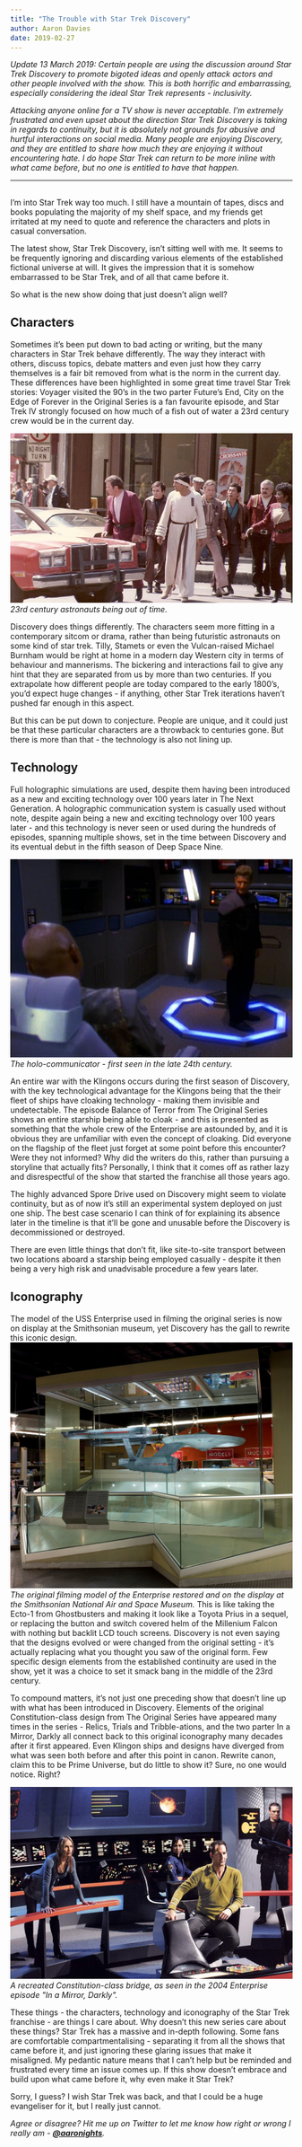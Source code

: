 ```yaml
---
title: "The Trouble with Star Trek Discovery"
author: Aaron Davies
date: 2019-02-27
---
```


_Update 13 March 2019:  Certain people are using the discussion around Star Trek Discovery to promote bigoted ideas and openly attack actors and other people involved with the show. This is both horrific and embarrassing, especially considering the ideal Star Trek represents - inclusivity._

_Attacking anyone online for a TV show is never acceptable. I’m extremely frustrated and even upset about the direction Star Trek Discovery is taking in regards to continuity, but it is absolutely not grounds for abusive and hurtful interactions on social media. Many people are enjoying Discovery, and they are entitled to share how much they are enjoying it without encountering hate. I do hope Star Trek can return to be more inline with what came before, but no one is entitled to have that happen._

___
##

I’m into Star Trek way too much. I still have a mountain of tapes, discs and books populating the majority of my shelf space, and my friends get irritated at my need to quote and reference the characters and plots in casual conversation.

The latest show, Star Trek Discovery, isn’t sitting well with me. It seems to be frequently ignoring and discarding various elements of the established fictional universe at will. It gives the impression that it is somehow embarrassed to be Star Trek, and of all that came before it.

So what is the new show doing that just doesn’t align well?
## Characters
Sometimes it’s been put down to bad acting or writing, but the many characters in Star Trek behave differently. The way they interact with others, discuss topics, debate matters and even just how they carry themselves is a fair bit removed from what is the norm in the current day. These differences have been highlighted in some great time travel Star Trek stories: Voyager visited the 90’s in the two parter Future’s End, City on the Edge of Forever in the Original Series is a fan favourite episode, and Star Trek IV strongly focused on how much of a fish out of water a 23rd century crew would be in the current day.

[![st4.](../../media/images/blog/st4.jpg)](/assets/static/src/media/images/blog/st4.jpg)
_23rd century astronauts being out of time._

Discovery does things differently. The characters seem more fitting in a contemporary sitcom or drama, rather than being futuristic astronauts on some kind of star trek. Tilly, Stamets or even the Vulcan-raised Michael Burnham would be right at home in a modern day Western city in terms of behaviour and mannerisms. The bickering and interactions fail to give any hint that they are separated from us by more than two centuries. If you extrapolate how different people are today compared to the early 1800’s, you’d expect huge changes - if anything, other Star Trek iterations haven’t pushed far enough in this aspect.

But this can be put down to conjecture. People are unique, and it could just be that these particular characters are a throwback to centuries gone. But there is more than that - the technology is also not lining up.
## Technology
Full holographic simulations are used, despite them having been introduced as  a new and exciting technology over 100 years later in The Next Generation. A holographic communication system is casually used without note, despite again being a new and exciting technology over 100 years later - and this technology is never seen or used during the hundreds of episodes, spanning multiple shows, set in the time between Discovery and its eventual debut in the fifth season of Deep Space Nine.

[![holo.](../../media/images/blog/holo.jpg)](/assets/static/src/media/images/blog/holo.jpg)
_The holo-communicator - first seen in the late 24th century._

An entire war with the Klingons occurs during the first season of Discovery, with the key technological advantage for the Klingons being that the their fleet of ships have cloaking technology - making them invisible and undetectable. The episode Balance of Terror from The Original Series shows an entire starship being able to cloak - and this is presented as something that the whole crew of the Enterprise are astounded by, and it is obvious they are unfamiliar with even the concept of cloaking. Did everyone on the flagship of the fleet just forget at some point before this encounter? Were they not informed? Why did the writers do this, rather than pursuing a storyline that actually fits? Personally, I think that it comes off as rather lazy and disrespectful of the show that started the franchise all those years ago.

The highly advanced Spore Drive used on Discovery might seem to violate continuity, but as of now it’s still an experimental system deployed on just one ship. The best case scenario I can think of for explaining its absence later in the timeline is that it’ll be gone and unusable before the Discovery is decommissioned or destroyed.

There are even little things that don’t fit, like site-to-site transport between two locations aboard a starship being employed casually - despite it then being a very high risk and unadvisable procedure a few years later. 
## Iconography
The model of the USS Enterprise used in filming the original series is now on display at the Smithsonian museum, yet Discovery has the gall to rewrite this iconic design. 
[![enterprise.](../../media/images/blog/enterprise.jpg)](/assets/static/src/media/images/blog/enterprise.jpg)
_The original filming model of the Enterprise restored and on the display at the Smithsonian National Air and Space Museum._
This is like taking the Ecto-1 from Ghostbusters and making it look like a Toyota Prius in a sequel, or replacing the button and switch covered helm of the Millenium Falcon with nothing but backlit LCD touch screens. Discovery is not even saying that the designs evolved or were changed from the original setting - it’s actually replacing what you thought you saw of the original form. Few specific design elements from the established continuity are used in the show, yet it was a choice to set it smack bang in the middle of the 23rd century. 

To compound matters, it’s not just one preceding show that doesn’t line up with what has been introduced in Discovery. Elements of the original Constitution-class design from The Original Series have appeared many times in the series - Relics, Trials and Tribble-ations, and the two parter In a Mirror, Darkly all connect back to this original iconography many decades after it first appeared. Even Klingon ships and designs have diverged from what was seen both before and after this point in canon. Rewrite canon, claim this to be Prime Universe, but do little to show it? Sure, no one would notice. Right?

[![MirroDarkly.](../../media/images/blog/mirrordarkly.jpg)](/assets/static/src/media/images/blog/mirrordarkly.jpg)
_A recreated Constitution-class bridge, as seen in the 2004 Enterprise episode "In a Mirror, Darkly"._

These things - the characters, technology and iconography of the Star Trek franchise - are things I care about. Why doesn’t this new series care about these things? Star Trek has a massive and in-depth following. Some fans are comfortable compartmentalising - separating it from all the shows that came before it, and just ignoring these glaring issues that make it misaligned. My pedantic nature means that I can’t help but be reminded and frustrated every time an issue comes up. If this show doesn’t embrace and build upon what came before it, why even make it Star Trek?

Sorry, I guess? I wish Star Trek was back, and that I could be a huge evangeliser for it, but I really just cannot.

_Agree or disagree? Hit me up on Twitter to let me know how right or wrong I really am - **[@aaronights](https://twitter.com/aaronights)**._

